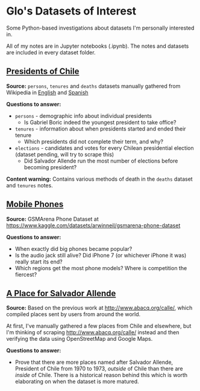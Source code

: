 # Glo's Datasets of Interest
Some Python-based investigations about datasets I'm personally interested in.

All of my notes are in Jupyter notebooks (.ipynb). The notes and datasets are included in every dataset folder.

## [Presidents of Chile](presidents-of-chile)
**Source:** `persons`, `tenures` and `deaths` datasets manually gathered from Wikipedia in [English](https://en.wikipedia.org/wiki/List_of_presidents_of_Chile) and [Spanish](https://es.wikipedia.org/wiki/Anexo:Presidentes_de_Chile)

**Questions to answer:**
* `persons` - demographic info about individual presidents
    * Is Gabriel Boric indeed the youngest president to take office?
* `tenures` - information about when presidents started and ended their tenure
    * Which presidents did not complete their term, and why?
* `elections` - candidates and votes for every Chilean presidential election (dataset pending, will try to scrape this)
    * Did Salvador Allende run the most number of elections before becoming president?

**Content warning:** Contains various methods of death in the `deaths` dataset and `tenures` notes.

## [Mobile Phones](mobile-phones)
**Source:** GSMArena Phone Dataset at https://www.kaggle.com/datasets/arwinneil/gsmarena-phone-dataset

**Questions to answer:**
* When exactly did big phones became popular?
* Is the audio jack still alive? Did iPhone 7 (or whichever iPhone it was) really start its end?
* Which regions get the most phone models? Where is competition the fiercest?

## [A Place for Salvador Allende](a-place-for-salvador-allende)
**Source:** Based on the previous work at http://www.abacq.org/calle/, which compiled places sent by users from around the world.

At first, I've manually gathered a few places from Chile and elsewhere, but I'm thinking of scraping http://www.abacq.org/calle/ instead and then verifying the data using OpenStreetMap and Google Maps.

**Questions to answer:**
* Prove that there are more places named after Salvador Allende, President of Chile from 1970 to 1973, _outside_ of Chile than there are _inside_ of Chile. There is a historical reason behind this which is worth elaborating on when the dataset is more matured.

